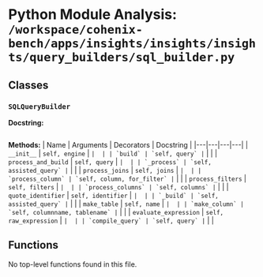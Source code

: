 # Python Module Analysis: `/workspace/cohenix-bench/apps/insights/insights/insights/query_builders/sql_builder.py`

## Classes

### `SQLQueryBuilder`


**Docstring:**
```

```

**Methods:**
| Name | Arguments | Decorators | Docstring |
|---|---|---|---|
| `__init__` | `self, engine` | `` |  |
| `build` | `self, query` | `` |  |
| `process_and_build` | `self, query` | `` |  |
| `_process` | `self, assisted_query` | `` |  |
| `process_joins` | `self, joins` | `` |  |
| `process_column` | `self, column, for_filter` | `` |  |
| `process_filters` | `self, filters` | `` |  |
| `process_columns` | `self, columns` | `` |  |
| `quote_identifier` | `self, identifier` | `` |  |
| `_build` | `self, assisted_query` | `` |  |
| `make_table` | `self, name` | `` |  |
| `make_column` | `self, columnname, tablename` | `` |  |
| `evaluate_expression` | `self, raw_expression` | `` |  |
| `compile_query` | `self, query` | `` |  |





## Functions

No top-level functions found in this file.
